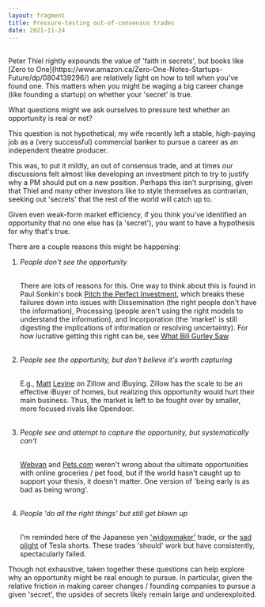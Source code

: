 ```yaml
---
layout: fragment
title: Pressure-testing out-of-consensus trades
date: 2021-11-24
---
```


<br>
Peter Thiel rightly expounds the value of 'faith in secrets', but books like [Zero to One](https://www.amazon.ca/Zero-One-Notes-Startups-Future/dp/0804139296/) are relatively light on how to tell when you've found one. This matters when you might be waging a big career change (like founding a startup) on whether your 'secret' is true.

What questions might we ask ourselves to pressure test whether an opportunity is real or not?

This question is not hypothetical; my wife recently left a stable, high-paying job as a (very successful) commercial banker to pursue a career as an independent theatre producer.

This was, to put it mildly, an out of consensus trade, and at times our discussions felt almost like developing an investment pitch to try to justify why a PM should put on a new position. Perhaps this isn't surprising, given that Thiel and many other investors like to style themselves as contrarian, seeking out 'secrets' that the rest of the world will catch up to.

Given even weak-form market efficiency, if you think you've identified an opportunity that no one else has (a 'secret'), you want to have a hypothesis for why that's true.

There are a couple reasons this might be happening:

1. *People don't see the opportunity*<br><br>

    There are lots of reasons for this. One way to think about this is found in Paul Sonkin's book [Pitch the Perfect Investment](https://read.amazon.ca/kp/embed?asin=B0754XYZPY&preview=newtab&linkCode=kpe&ref_=cm_sw_r_kb_dp_HA44VFK5FP0PCXB1WTA8), which breaks these failures down into issues with Dissemination (the right people don't have the information), Processing (people aren't using the right models to understand the information), and Incorporation (the 'market' is still digesting the implications of information or resolving uncertainty). For how lucrative getting this right can be, see [What Bill Gurley Saw](https://commoncog.com/blog/what-bill-gurley-saw/).
<br><br>

2. *People see the opportunity, but don't believe it's worth capturing* <br><br>

    E.g., [Matt](https://www.bloomberg.com/opinion/articles/2021-11-03/zillow-is-done-trading-houses) [Levine](https://www.bloomberg.com/opinion/articles/2021-11-18/zillow-tried-to-make-less-money) on Zillow and iBuying. Zillow has the scale to be an effective iBuyer of homes, but realizing this opportunity would hurt their main business. Thus, the market is left to be fought over by smaller, more focused rivals like Opendoor.
<br><br>

3. *People see and attempt to capture the opportunity, but systematically can't*<br><br>

    [Webvan](https://en.wikipedia.org/wiki/Webvan) and [Pets.com](https://en.wikipedia.org/wiki/Pets.com) weren't wrong about the ultimate opportunities with online groceries / pet food, but if the world hasn't caught up to support your thesis, it doesn't matter. One version of 'being early is as bad as being wrong'.
<br><br>

4. *People 'do all the right things' but still get blown up*<br><br>

    I'm reminded here of the Japanese yen ['widowmaker'](https://www.ft.com/content/4e669a4f-544a-3e8e-a6ad-41afbd7287c2) trade, or the [sad plight](https://www.ft.com/content/4f8d65b3-6fe4-4bb9-9d13-2f8e7bf82d9f) of Tesla shorts. These trades 'should' work but have consistently, spectacularly failed.

Though not exhaustive, taken together these questions can help explore why an opportunity might be real enough to pursue. In particular, given the relative friction in making career changes / founding companies to pursue a given 'secret', the upsides of secrets likely remain large and underexploited.

<br><br>
